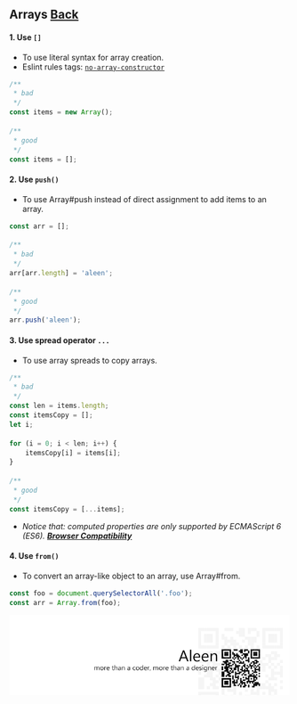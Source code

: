 ## Arrays [**Back**](./../README.md)

#### 1. Use `[]`

- To use literal syntax for array creation.
- Eslint rules tags: [`no-array-constructor`](http://eslint.org/docs/rules/no-array-constructor.html)

```js
/**
 * bad
 */
const items = new Array();

/**
 * good
 */
const items = [];
```

#### 2. Use `push()`

- To use Array#push instead of direct assignment to add items to an array.

```js
const arr = [];

/**
 * bad
 */
arr[arr.length] = 'aleen';

/**
 * good
 */
arr.push('aleen');
```

#### 3. Use spread operator `...`

- To use array spreads to copy arrays.

```js
/** 
 * bad
 */
const len = items.length;
const itemsCopy = [];
let i;

for (i = 0; i < len; i++) {
    itemsCopy[i] = items[i]; 
}

/**
 * good
 */
const itemsCopy = [...items];
```

- *Notice that: computed properties are only supported by ECMAScript 6 (ES6). [**Browser Compatibility**](https://developer.mozilla.org/en-US/docs/Web/JavaScript/Reference/Operators/Spread_operator#Browser_compatibility)*

#### 4. Use `from()`

- To convert an array-like object to an array, use Array#from.

```js
const foo = document.querySelectorAll('.foo');
const arr = Array.from(foo);
```

<a href="http://aleen42.github.io/" target="_blank" ><img src="./../pic/tail.gif"></a>